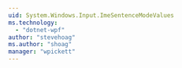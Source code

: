 ```yaml
---
uid: System.Windows.Input.ImeSentenceModeValues
ms.technology: 
  - "dotnet-wpf"
author: "stevehoag"
ms.author: "shoag"
manager: "wpickett"
---
```

